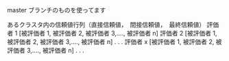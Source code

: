 master ブランチのものを使ってます

あるクラスタ内の信頼値行列（直接信頼値，　間接信頼値，　最終信頼値）
評価者 1 [被評価者 1, 被評価者 2, 被評価者 3,...., 被評価者 n]
評価者 2 [被評価者 1, 被評価者 2, 被評価者 3,...., 被評価者 n]
.
.
.
評価者 x [被評価者 1, 被評価者 2, 被評価者 3,...., 被評価者 n]
.
.
.

